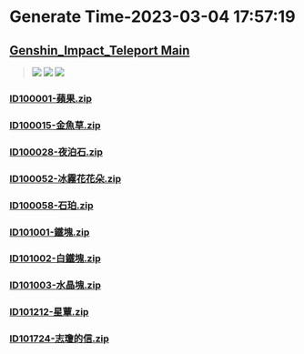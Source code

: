 # Generate Time-2023-03-04 17:57:19

## [Genshin_Impact_Teleport Main](https://github.com/Sam5440/Genshin_Impact_Teleport)

>![](https://komarev.com/ghpvc/?username=done439)
>![](https://komarev.com/ghpvc/?username=done438)
>![](https://komarev.com/ghpvc/?username=done437)

### [ID100001-蘋果.zip](https://raw.githubusercontent.com/Sam5440/Genshin_Impact_Teleport/download/AutoGeneratePoint/Points%28Raw%29%5Bcn-en-ru%5D/zh-tw/Item/ID6-%E5%B1%A4%E5%B2%A9%E5%B7%A8%E6%B7%B5%C2%B7%E5%9C%B0%E4%B8%8B%E7%A4%A6%E5%8D%80/ID100001-%E8%98%8B%E6%9E%9C.zip)

### [ID100015-金魚草.zip](https://raw.githubusercontent.com/Sam5440/Genshin_Impact_Teleport/download/AutoGeneratePoint/Points%28Raw%29%5Bcn-en-ru%5D/zh-tw/Item/ID6-%E5%B1%A4%E5%B2%A9%E5%B7%A8%E6%B7%B5%C2%B7%E5%9C%B0%E4%B8%8B%E7%A4%A6%E5%8D%80/ID100015-%E9%87%91%E9%AD%9A%E8%8D%89.zip)

### [ID100028-夜泊石.zip](https://raw.githubusercontent.com/Sam5440/Genshin_Impact_Teleport/download/AutoGeneratePoint/Points%28Raw%29%5Bcn-en-ru%5D/zh-tw/Item/ID6-%E5%B1%A4%E5%B2%A9%E5%B7%A8%E6%B7%B5%C2%B7%E5%9C%B0%E4%B8%8B%E7%A4%A6%E5%8D%80/ID100028-%E5%A4%9C%E6%B3%8A%E7%9F%B3.zip)

### [ID100052-冰霧花花朵.zip](https://raw.githubusercontent.com/Sam5440/Genshin_Impact_Teleport/download/AutoGeneratePoint/Points%28Raw%29%5Bcn-en-ru%5D/zh-tw/Item/ID6-%E5%B1%A4%E5%B2%A9%E5%B7%A8%E6%B7%B5%C2%B7%E5%9C%B0%E4%B8%8B%E7%A4%A6%E5%8D%80/ID100052-%E5%86%B0%E9%9C%A7%E8%8A%B1%E8%8A%B1%E6%9C%B5.zip)

### [ID100058-石珀.zip](https://raw.githubusercontent.com/Sam5440/Genshin_Impact_Teleport/download/AutoGeneratePoint/Points%28Raw%29%5Bcn-en-ru%5D/zh-tw/Item/ID6-%E5%B1%A4%E5%B2%A9%E5%B7%A8%E6%B7%B5%C2%B7%E5%9C%B0%E4%B8%8B%E7%A4%A6%E5%8D%80/ID100058-%E7%9F%B3%E7%8F%80.zip)

### [ID101001-鐵塊.zip](https://raw.githubusercontent.com/Sam5440/Genshin_Impact_Teleport/download/AutoGeneratePoint/Points%28Raw%29%5Bcn-en-ru%5D/zh-tw/Item/ID6-%E5%B1%A4%E5%B2%A9%E5%B7%A8%E6%B7%B5%C2%B7%E5%9C%B0%E4%B8%8B%E7%A4%A6%E5%8D%80/ID101001-%E9%90%B5%E5%A1%8A.zip)

### [ID101002-白鐵塊.zip](https://raw.githubusercontent.com/Sam5440/Genshin_Impact_Teleport/download/AutoGeneratePoint/Points%28Raw%29%5Bcn-en-ru%5D/zh-tw/Item/ID6-%E5%B1%A4%E5%B2%A9%E5%B7%A8%E6%B7%B5%C2%B7%E5%9C%B0%E4%B8%8B%E7%A4%A6%E5%8D%80/ID101002-%E7%99%BD%E9%90%B5%E5%A1%8A.zip)

### [ID101003-水晶塊.zip](https://raw.githubusercontent.com/Sam5440/Genshin_Impact_Teleport/download/AutoGeneratePoint/Points%28Raw%29%5Bcn-en-ru%5D/zh-tw/Item/ID6-%E5%B1%A4%E5%B2%A9%E5%B7%A8%E6%B7%B5%C2%B7%E5%9C%B0%E4%B8%8B%E7%A4%A6%E5%8D%80/ID101003-%E6%B0%B4%E6%99%B6%E5%A1%8A.zip)

### [ID101212-星蕈.zip](https://raw.githubusercontent.com/Sam5440/Genshin_Impact_Teleport/download/AutoGeneratePoint/Points%28Raw%29%5Bcn-en-ru%5D/zh-tw/Item/ID6-%E5%B1%A4%E5%B2%A9%E5%B7%A8%E6%B7%B5%C2%B7%E5%9C%B0%E4%B8%8B%E7%A4%A6%E5%8D%80/ID101212-%E6%98%9F%E8%95%88.zip)

### [ID101724-志瓊的信.zip](https://raw.githubusercontent.com/Sam5440/Genshin_Impact_Teleport/download/AutoGeneratePoint/Points%28Raw%29%5Bcn-en-ru%5D/zh-tw/Item/ID6-%E5%B1%A4%E5%B2%A9%E5%B7%A8%E6%B7%B5%C2%B7%E5%9C%B0%E4%B8%8B%E7%A4%A6%E5%8D%80/ID101724-%E5%BF%97%E7%93%8A%E7%9A%84%E4%BF%A1.zip)

